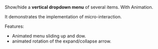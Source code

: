 Show/hide a **vertical dropdown menu** of several items. With Animation.

It demonstrates the implementation of micro-interaction.

Features:

- Animated menu sliding up and dow.
- animated rotation of the expand/collapse arrow.